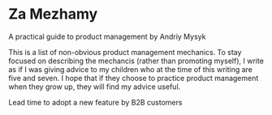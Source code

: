 # Za Mezhamy
A practical guide to product management by Andriy Mysyk

This is a list of non-obvious product management mechanics. To stay focused on describing the mechancis (rather than promoting myself), I write as if I was giving advice to my children who at the time of this writing are five and seven. I hope that if they choose to practice product management when they grow up, they will  find my advice useful.

Lead time to adopt a new feature by B2B customers
